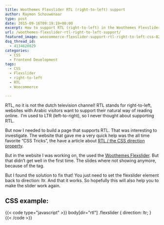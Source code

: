 ```yaml
---
title: Woothemes Flexslider RTL (right-to-left) support
author: Raymon Schouwenaar
type: post
date: 2015-09-16T09:19:19+00:00
excerpt: How to support RTL (right-to-left) in the Woothemes Flexslider of Woocommerce ? Pretty easy to fix with CSS! Check it out here!
url: /woothemes-flexslider-rtl-right-to-left-support/
featured_image: woocommerce-flexslider-support-rtl-right-to-left-css-825x450.jpg
dsq_thread_id:
  - 4134620829
categories:
  - CSS
  - Frontend Development
tags:
  - CSS
  - Flexslider
  - right-to-left
  - RTL
  - Woocommerce

---
```

RTL, no it is not the dutch television channel! RTL stands for right-to-left, websites with Arabic visitors want to support their natural way of reading online.  I&#8217;m used to LTR (left-to-right), so I never thought about supporting RTL.

But now I needed to build a page that supports RTL. That was interesting to investigate. The website that gave me a very quick help was the all time favorite &#8220;CSS Tricks&#8221;, the have a article about <a href="https://css-tricks.com/almanac/properties/d/direction/" target="_blank">RTL / the CSS direction property</a>.

But in the website I was working on, the used the <a href="https://github.com/woothemes/FlexSlider" target="_blank">Woothemes Flexslider</a>. But that didn&#8217;t get well in the first time. The slides where not showing anymore, because of the <body dir=&#8221;rtl&#8221;> tag.

But I found the solution to fix that! You just need to set the flexslider element back to direction: ltr. And that it works. So hopefully this will also help you to make the slider work again.

## CSS example:

{{< code type="javascript" >}}
  body[dir="rtl"] .flexslider {
    direction: ltr;
  }
{{< /code >}}

&nbsp;